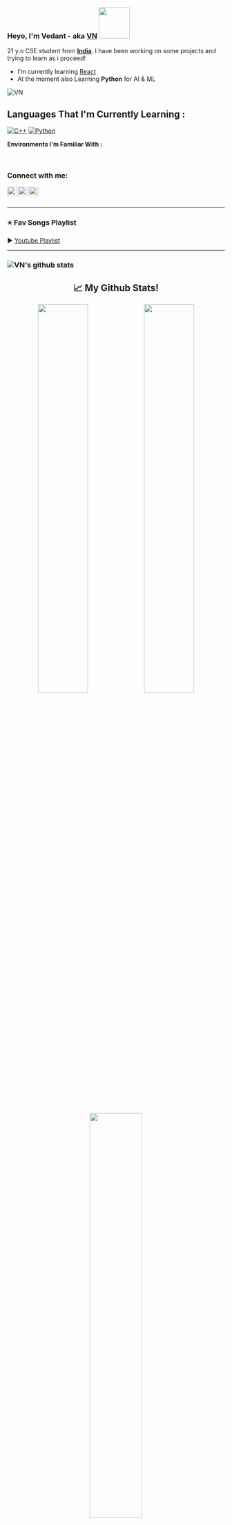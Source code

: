 ### Heyo, I'm Vedant - aka [VN][github] <img src="https://64.media.tumblr.com/34784257378ce2c51675599159735772/tumblr_nd3b8i2gL01sedjuto1_400.gifv" width="72"/>

<p>21 y.o CSE student from <strong><a href="https://www.holidify.com/images/cmsuploads/compressed/shutterstock_1073721995_20191213105915_20191213105938.jpg">India</a></strong>. I have been working on some projects and trying to learn as i proceed!</p>

<ul>
    <li> I’m currently learning <a href="https://react.dev/">React</a> </li>
    <li> At the moment also Learning <strong>Python</strong> for AI & ML </li>
</ul>

<p align="left"> <img src="https://komarev.com/ghpvc/?username=Vedant-VN&label=Profile%20views&color=0e75b6&style=plastic" alt="VN" /> </p>

<summary> <h2> Languages That I'm Currently Learning : </h2> </summary>

[![C++](https://img.shields.io/badge/-C++-%232c3e50?style=flat-square&logo=C++)](https://isocpp.org)
[![Python](https://img.shields.io/badge/-Python-%232c3e50?style=flat-square&logo=python)](https://python.org)

**Environments I'm Familiar With :**
<p>
    <a href="https://www.microsoft.com/en-in/windows"><img src="https://img.shields.io/badge/Windows-0078D6?style=for-the-badge&logo=windows&logoColor=white" alt="" srcset=""></a>
    <a href="https://www.android.com/"><img src="https://img.shields.io/badge/Android-3DDC84?style=for-the-badge&logo=android&logoColor=white" alt="" srcset=""></a>
    <a href="https://ubuntu.com/"><img src="https://img.shields.io/badge/Ubuntu-E95420?style=for-the-badge&logo=ubuntu&logoColor=white" alt="" srcset=""></a>
</p>


### Connect with me:
[<img align="left" alt="VN | Telegram" width="22px" src="https://cdn.jsdelivr.net/npm/simple-icons@3.13.0/icons/telegram.svg" />][Telegram]
[<img align="left" alt="VN | YouTube" width="22px" src="https://cdn.jsdelivr.net/npm/simple-icons@v3/icons/youtube.svg" />][youtube]
[<img align="left" alt="VN | MAL" width="22px" src="https://cdn.jsdelivr.net/npm/simple-icons@3.13.0/icons/crunchyroll.svg" />][MAL]

<br />

<br />

---

### ⭐ Fav Songs Playlist

▶ [Youtube Playlist](https://www.youtube.com/playlist?list=PL6E2GmWufsArximvOKyoR533M3dLK8ogn)

---
### ![VN's github stats](https://github-readme-stats.vercel.app/api?username=Vedant-VN&show_icons=true&theme=radical&hide_title=true)

</details>

[Github]: https://github.com/Vedant-VN
[Telegram]: https://t.me/Vedant_VN
[Youtube]: https://www.youtube.com/channel/UCZco-dPIALFmA8P1tdSYieQ
[MAL]: https://myanimelist.net/profile/VEDANT_VN
[Youtube Playlist]: https://www.youtube.com/playlist?list=PL6E2GmWufsArximvOKyoR533M3dLK8ogn
[Naruto Bot]: https://t.me/NarutoRobot
[Spotify]: https://open.spotify.com/user/5goco7v2ndzwifzuvqv4x93qy

<h2 align="center">📈 My Github Stats! </h2>

<div align="center">
    <img src="https://github-readme-streak-stats.herokuapp.com?user=Vedant-vn&theme=highcontrast&fire=DD5523&ring=E1397B&sideLabels=65FDF6&currStreakLabel=F9D659&&background=141320" width="48%" />
    <img src="https://bad-apple-github-readme.vercel.app/api?show_bg=1&username=Vedant-vn&show_icons=true&theme=radical" width="48%" />
</div>  
<div align="center">
    <img src="https://github-readme-stats.vercel.app/api/top-langs/?username=Vedant-vn&hide=dockerfile&theme=radical" alt="" srcset="" align="center" width="49%">
</div>  

<div align="center">
<picture>
  <source media="(prefers-color-scheme: dark)" srcset="github-snake-dark.svg" />
  <source media="(prefers-color-scheme: light)" srcset="github-snake.svg" />
  <img alt="" src="" />
</picture>
</div>  

